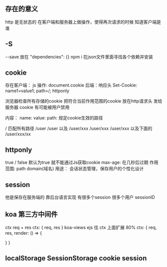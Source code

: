 ## 存在的意义
http 是无状态的
在客户端和服务器上做操作，使得再次请求的时候 知道客户端是谁

## -S
--save
放在 "dependencies": {}
npm i
在json文件里面寻找各个依赖并安装

## cookie
存在客户端：
js 操作:
document.cookie
后端：响应头
Set-Cookie: name1=value1; path=/; httponly

浏览器检查所有存储的cookie 把符合当前作用范围的cookie 放在http请求头 发给服务器
cookie 有可能被用户禁用

内容：
name:
value:
path: 规定cookie生效的路径

/                 匹配所有路径
/user             /user 以及 /user/xxx
/user/xxx         /user/xxx 以及下面的 /user/xxx/xx

## httponly
true / false
默认为true 就不能通过Js获取cookie
max-age: 在几秒后过期
作用范围: 
path
domain(域名)
用途： 会话状态管理，保存用户的个性化设计

## session
他是保存在服务端的
靠后台语言实现
有很多个session
很多个用户  sessionID

## koa 第三方中间件
ctx req + res
ctx: {
  req,
  res
}
koa-views ejs
往 ctx 上面扩展  80%
ctx: {
  req,
  res,
  render: () => {
    
  }
}

## localStorage SessionStorage cookie session